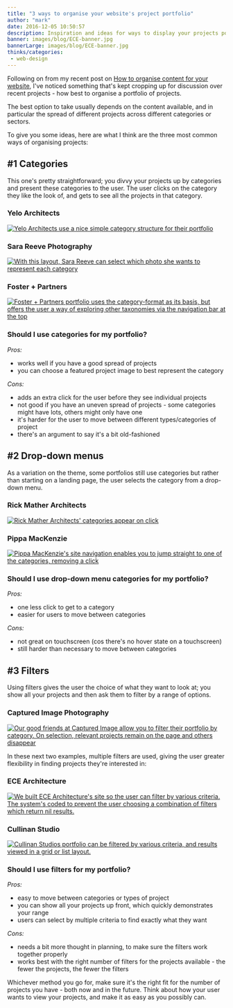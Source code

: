 ```yaml
---
title: "3 ways to organise your website's project portfolio"
author: "mark"
date: 2016-12-05 10:50:57
description: Inspiration and ideas for ways to display your projects portfolio on your website.
banner: images/blog/ECE-banner.jpg
bannerLarge: images/blog/ECE-banner.jpg
thinks/categories: 
 - web-design
---
```


Following on from my recent post on [How to organise content for your website](/thinks/organise-content-website/), I've noticed something that's kept cropping up for discussion over recent projects - how best to organise a portfolio of projects.

The best option to take usually depends on the content available, and in particular the spread of different projects across different categories or sectors.

To give you some ideas, here are what I think are the three most common ways of organising projects:

## #1 Categories

This one's pretty straightforward; you divvy your projects up by categories and present these categories to the user. The user clicks on the category they like the look of, and gets to see all the projects in that category.

### Yelo Architects

[![](images/blog/Portfolio-Yelo-Architects-1024x493.jpg "Yelo Architects use a nice simple category structure for their portfolio")](http://www.yeloarchitects.com/portfolio/)

### Sara Reeve Photography

[![](images/blog/Portfolio-Sara-Reeve-Photography-826x1024.jpg "With this layout, Sara Reeve can select which photo she wants to represent each category")](http://www.sarareeve.com/portfolio)

### Foster + Partners

[![](images/blog/Project-Types-Foster-Partners-763x1024.jpg "Foster + Partners portfolio uses the category-format as its basis, but offers the user a way of exploring other taxonomies via the navigation bar at the top")](http://www.fosterandpartners.com/projects/type/)

### Should I use categories for my portfolio?

*Pros:*

- works well if you have a good spread of projects
- you can choose a featured project image to best represent the category


*Cons:*

- adds an extra click for the user before they see individual projects
- not good if you have an uneven spread of projects - some categories might have lots, others might only have one
- it's harder for the user to move between different types/categories of project
- there's an argument to say it's a bit old-fashioned



## #2 Drop-down menus

As a variation on the theme, some portfolios still use categories but rather than starting on a landing page, the user selects the category from a drop-down menu.

### Rick Mather Architects

[![](images/blog/Rick-Mather-Portfolio-1024x493.jpg "Rick Mather Architects' categories appear on click")](http://www.rickmather.com)

### Pippa MacKenzie

[![](images/blog/Pippa-Mackenzie-Photography-1024x493.jpg "Pippa MacKenzie's site navigation enables you to jump straight to one of the categories, removing a click")](http://www.pippamackenzie.com/galleries/weddings/)

### Should I use drop-down menu categories for my portfolio?

*Pros:*

- one less click to get to a category
- easier for users to move between categories


*Cons:*

- not great on touchscreen (cos there's no hover state on a touchscreen)
- still harder than necessary to move between categories



## #3 Filters

Using filters gives the user the choice of what they want to look at; you show all your projects and then ask them to filter by a range of options.

### Captured Image Photography

[![](images/blog/captured-image-portfolio-1024x588.jpg "Our good friends at Captured Image allow you to filter their portfolio by category. On selection, relevant projects remain on the page and others disappear")](http://www.capturedimagephotography.co.uk/our-work/)

In these next two examples, multiple filters are used, giving the user greater flexibility in finding projects they're interested in:

### ECE Architecture

[![](images/blog/ece-architecture-portfolio-1024x588.jpg "We built ECE Architecture's site so the user can filter by various criteria. The system's coded to prevent the user choosing a combination of filters which return nil results.")](http://www.ecearchitecture.com/projects/)

### Cullinan Studio

[![](images/blog/cullinan-studio-portfolio-1024x588.jpg "Cullinan Studios portfolio can be filtered by various criteria, and results viewed in a grid or list layout.")](http://cullinanstudio.com/projects)

### Should I use filters for my portfolio?

*Pros:*

- easy to move between categories or types of project
- you can show all your projects up front, which quickly demonstrates your range
- users can select by multiple criteria to find exactly what they want


*Cons:*

- needs a bit more thought in planning, to make sure the filters work together properly
- works best with the right number of filters for the projects available - the fewer the projects, the fewer the filters


Whichever method you go for, make sure it's the right fit for the number of projects you have - both now and in the future. Think about how your user wants to view your projects, and make it as easy as you possibly can.



